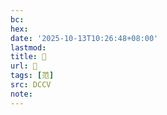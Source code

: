 ```yaml
---
bc:
hex:
date: '2025-10-13T10:26:48+08:00'
lastmod:
title: 􁜖
url: 􁜖
tags: [范]
src: DCCV
note:
---
```

